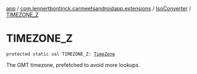 [app](../../index.md) / [com.lennertbontinck.carmeetsandroidapp.extensions](../index.md) / [IsoConverter](index.md) / [TIMEZONE_Z](./-t-i-m-e-z-o-n-e_-z.md)

# TIMEZONE_Z

`protected static val TIMEZONE_Z: `[`TimeZone`](http://docs.oracle.com/javase/6/docs/api/java/util/TimeZone.html)

The GMT timezone, prefetched to avoid more lookups.

